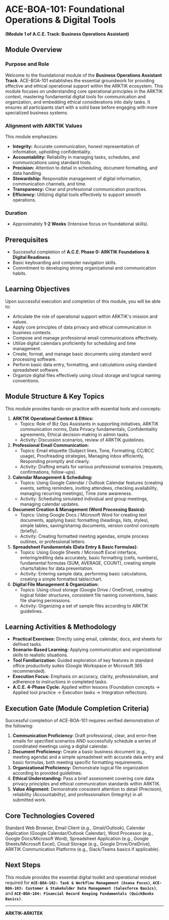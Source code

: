 # ACE-BOA-101: Foundational Operations & Digital Tools

**(Module 1 of A.C.E. Track: Business Operations Assistant)**

## Module Overview

### Purpose and Role

Welcome to the foundational module of the **Business Operations Assistant Track**. ACE-BOA-101 establishes the essential groundwork for providing effective and ethical operational support within the ARKTIK ecosystem. This module focuses on understanding core operational principles in the ARKTIK context, mastering fundamental digital tools for communication and organization, and embedding ethical considerations into daily tasks. It ensures all participants start with a solid base before engaging with more specialized business systems.

### Alignment with ARKTIK Values

This module emphasizes:
*   **Integrity:** Accurate communication, honest representation of information, upholding confidentiality.
*   **Accountability:** Reliability in managing tasks, schedules, and communications using standard tools.
*   **Precision:** Attention to detail in scheduling, document formatting, and data handling.
*   **Stewardship:** Responsible management of digital information, communication channels, and time.
*   **Transparency:** Clear and professional communication practices.
*   **Efficiency:** Utilizing digital tools effectively to support smooth operations.

### Duration

*   Approximately **1-2 Weeks** (Intensive focus on foundational skills).

## Prerequisites

*   Successful completion of **A.C.E. Phase 0: ARKTIK Foundations & Digital Readiness**.
*   Basic keyboarding and computer navigation skills.
*   Commitment to developing strong organizational and communication habits.

## Learning Objectives

Upon successful execution and completion of this module, you will be able to:

*   Articulate the role of operational support within ARKTIK's mission and values.
*   Apply core principles of data privacy and ethical communication in business contexts.
*   Compose and manage professional email communications effectively.
*   Utilize digital calendars proficiently for scheduling and time management.
*   Create, format, and manage basic documents using standard word processing software.
*   Perform basic data entry, formatting, and calculations using standard spreadsheet software.
*   Organize digital files effectively using cloud storage and logical naming conventions.

## Module Structure & Key Topics

This module provides hands-on practice with essential tools and concepts:

1.  **ARKTIK Operational Context & Ethics:**
    *   Topics: Role of Biz Ops Assistants in supporting initiatives, ARKTIK communication norms, Data Privacy fundamentals, Confidentiality agreements, Ethical decision-making in admin tasks.
    *   Activity: Discussion scenarios, review of ARKTIK guidelines.
2.  **Professional Email Communication:**
    *   Topics: Email etiquette (Subject lines, Tone, Formatting, CC/BCC usage), Proofreading strategies, Managing inbox efficiently, Responding promptly and clearly.
    *   Activity: Drafting emails for various professional scenarios (requests, confirmations, follow-ups).
3.  **Calendar Management & Scheduling:**
    *   Topics: Using Google Calendar / Outlook Calendar features (creating events, setting reminders, inviting attendees, checking availability, managing recurring meetings), Time zone awareness.
    *   Activity: Scheduling simulated individual and group meetings, managing calendar updates.
4.  **Document Creation & Management (Word Processing Basics):**
    *   Topics: Using Google Docs / Microsoft Word for creating text documents, applying basic formatting (headings, lists, styles), simple tables, saving/sharing documents, version control concepts (briefly).
    *   Activity: Creating formatted meeting agendas, simple process outlines, or professional letters.
5.  **Spreadsheet Fundamentals (Data Entry & Basic Formulas):**
    *   Topics: Using Google Sheets / Microsoft Excel interface, entering/editing data accurately, basic formatting (cells, numbers), fundamental formulas (SUM, AVERAGE, COUNT), creating simple charts/tables for data presentation.
    *   Activity: Entering sample data, performing basic calculations, creating a simple formatted table/chart.
6.  **Digital File Management & Organization:**
    *   Topics: Using cloud storage (Google Drive / OneDrive), creating logical folder structures, consistent file naming conventions, basic file sharing permissions.
    *   Activity: Organizing a set of sample files according to ARKTIK guidelines.

## Learning Activities & Methodology

*   **Practical Exercises:** Directly using email, calendar, docs, and sheets for defined tasks.
*   **Scenario-Based Learning:** Applying communication and organizational skills to realistic situations.
*   **Tool Familiarization:** Guided exploration of key features in standard office productivity suites (Google Workspace or Microsoft 365 recommended).
*   **Execution Focus:** Emphasis on accuracy, clarity, professionalism, and adherence to instructions in completed tasks.
*   **A.C.E. 4-Phase Cycle:** Applied within lessons (Foundation concepts -> Applied tool practice -> Execution tasks -> Integration reflection).

## Execution Gate (Module Completion Criteria)

Successful completion of ACE-BOA-101 requires verified demonstration of the following:

1.  **Communication Proficiency:** Draft professional, clear, and error-free emails for specified scenarios AND successfully schedule a series of coordinated meetings using a digital calendar.
2.  **Document Proficiency:** Create a basic business document (e.g., meeting agenda) and a simple spreadsheet with accurate data entry and basic formulas, both meeting specific formatting requirements.
3.  **Organizational Proficiency:** Demonstrate logical file organization according to provided guidelines.
4.  **Ethical Understanding:** Pass a brief assessment covering core data privacy principles and ethical communication standards within ARKTIK.
5.  **Value Alignment:** Demonstrate consistent attention to detail (Precision), reliability (Accountability), and professionalism (Integrity) in all submitted work.

## Core Technologies Covered

Standard Web Browser, Email Client (e.g., Gmail/Outlook), Calendar Application (Google Calendar/Outlook Calendar), Word Processor (e.g., Google Docs/Microsoft Word), Spreadsheet Application (e.g., Google Sheets/Microsoft Excel), Cloud Storage (e.g., Google Drive/OneDrive), ARKTIK Communication Platforms (e.g., Slack/Teams basics if applicable).

## Next Steps

This module provides the essential digital toolkit and operational mindset required for **`ACE-BOA-102: Task & Workflow Management (Asana Focus)`**, **`ACE-BOA-103: Customer & Stakeholder Data Management (Salesforce Basics)`**, and **`ACE-BOA-104: Financial Record Keeping Fundamentals (QuickBooks Basics)`**.

---
**ARKTIK-ARKITEK**
